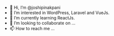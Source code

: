 - 👋 Hi, I’m @joshipinakpani
- 👀 I’m interested in WordPress, Laravel and VueJs.
- 🌱 I’m currently learning ReactJs.
- 💞️ I’m looking to collaborate on ...
- 📫 How to reach me ...

<!---
joshipinakpani/joshipinakpani is a ✨ special ✨ repository because its `README.md` (this file) appears on your GitHub profile.
You can click the Preview link to take a look at your changes.
--->
